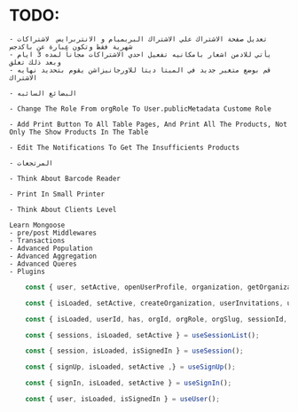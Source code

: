 # TODO:

    - تعديل صفحة الاشتراك علي الاشتراك البريميام و الانتربرايس  لاشتراكات شهرية فقط وتكون عبارة عن باكدجس
    - يأتي للادمن اشعار بامكانيه تفعيل احدي الاشتراكات مجاناً لمده 3 ايام وبعد ذلك تغلق
    - قم بوضع متغير جديد في الميتا ديتا للاورجانيزاشن يقوم بتحديد نهايه الاشتراك

    - البضائع السائبه

    - Change The Role From orgRole To User.publicMetadata Custome Role

    - Add Print Button To All Table Pages, And Print All The Products, Not Only The Show Products In The Table

    - Edit The Notifications To Get The Insufficients Products

    - المرتجعات

    - Think About Barcode Reader

    - Print In Small Printer

    - Think About Clients Level

    Learn Mongoose
    - pre/post Middlewares
    - Transactions
    - Advanced Population
    - Advanced Aggregation
    - Advanced Queres
    - Plugins

```ts
    const { user, setActive, openUserProfile, organization, getOrganization, createOrganization, client, frontendApi, ...rest } = useClerk();

    const { isLoaded, setActive, createOrganization, userInvitations, userMemberships, userSuggestions } = useOrganizationList();

    const { isLoaded, userId, has, orgId, orgRole, orgSlug, sessionId, actor, getToken, isSignedIn, signOut } = useAuth();

    const { sessions, isLoaded, setActive } = useSessionList();

    const { session, isLoaded, isSignedIn } = useSession();

    const { signUp, isLoaded, setActive ,} = useSignUp();

    const { signIn, isLoaded, setActive } = useSignIn();

    const { user, isLoaded, isSignedIn } = useUser();
```
